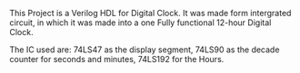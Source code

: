 This Project is a Verilog HDL for Digital Clock.
It was made form intergrated circuit, in which it was made into a one Fully functional 12-hour Digital Clock.

The IC used are:
74LS47 as the display segment, 
74LS90 as the decade counter for seconds and minutes, 
74LS192 for the Hours.

